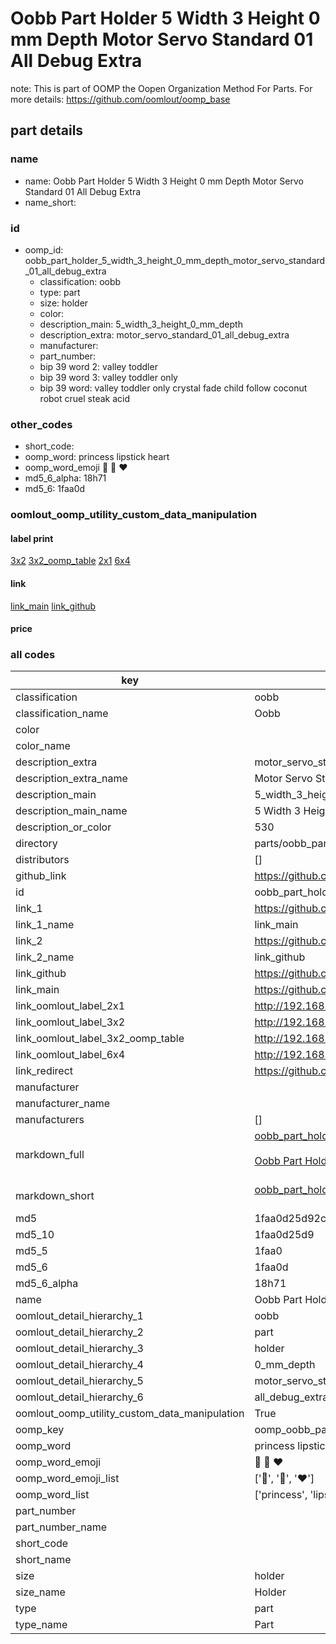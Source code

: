 # Oobb Part Holder 5 Width 3 Height 0 mm Depth Motor Servo Standard 01 All Debug Extra  

note: This is part of OOMP the Oopen Organization Method For Parts. For more details: https://github.com/oomlout/oomp_base

##  part details
  







### name
* name: Oobb Part Holder 5 Width 3 Height 0 mm Depth Motor Servo Standard 01 All Debug Extra
* name_short: 
### id
* oomp_id: oobb_part_holder_5_width_3_height_0_mm_depth_motor_servo_standard_01_all_debug_extra
  * classification: oobb
  * type: part
  * size: holder
  * color: 
  * description_main: 5_width_3_height_0_mm_depth
  * description_extra: motor_servo_standard_01_all_debug_extra
  * manufacturer: 
  * part_number: 
  * bip 39 word 2: valley toddler
  * bip 39 word 3: valley toddler only
  * bip 39 word: valley toddler only crystal fade child follow coconut robot cruel steak acid

### other_codes
* short_code: 
* oomp_word: princess lipstick heart
* oomp_word_emoji :princess: :lipstick: :heart:
* md5_6_alpha: 18h71
* md5_6: 1faa0d






### oomlout_oomp_utility_custom_data_manipulation
#### label print
[3x2](http://192.168.1.245:1112/?label=oomp%2018h71)
[3x2_oomp_table](http://192.168.1.108:1112/?label=oomp%2018h71)
[2x1](http://192.168.1.242:1112/?label=oomp%2018h71)
[6x4](http://192.168.1.55:1112/?label=oomp%2018h71)    

#### link

[link_main](https://github.com/oomlout/oomlout_oomp_version_1_messy/tree/main/parts/oobb_part_holder_5_width_3_height_0_mm_depth_motor_servo_standard_01_all_debug_extra) [link_github](https://github.com/oomlout/oomlout_oomp_version_1_messy/tree/main/parts/oobb_part_holder_5_width_3_height_0_mm_depth_motor_servo_standard_01_all_debug_extra)                             

#### price







### all codes 
| key | value |  
| --- | --- |  
| classification | oobb |  
| classification_name | Oobb |  
| color |  |  
| color_name |  |  
| description_extra | motor_servo_standard_01_all_debug_extra |  
| description_extra_name | Motor Servo Standard 01 All Debug Extra |  
| description_main | 5_width_3_height_0_mm_depth |  
| description_main_name | 5 Width 3 Height 0 mm Depth |  
| description_or_color | 530 |  
| directory | parts/oobb_part_holder_5_width_3_height_0_mm_depth_motor_servo_standard_01_all_debug_extra |  
| distributors | [] |  
| github_link | https://github.com/oomlout/oomlout_oomp_part_src/tree/main/parts/oobb_part_holder_5_width_3_height_0_mm_depth_motor_servo_standard_01_all_debug_extra |  
| id | oobb_part_holder_5_width_3_height_0_mm_depth_motor_servo_standard_01_all_debug_extra |  
| link_1 | https://github.com/oomlout/oomlout_oomp_version_1_messy/tree/main/parts/oobb_part_holder_5_width_3_height_0_mm_depth_motor_servo_standard_01_all_debug_extra |  
| link_1_name | link_main |  
| link_2 | https://github.com/oomlout/oomlout_oomp_version_1_messy/tree/main/parts/oobb_part_holder_5_width_3_height_0_mm_depth_motor_servo_standard_01_all_debug_extra |  
| link_2_name | link_github |  
| link_github | https://github.com/oomlout/oomlout_oomp_version_1_messy/tree/main/parts/oobb_part_holder_5_width_3_height_0_mm_depth_motor_servo_standard_01_all_debug_extra |  
| link_main | https://github.com/oomlout/oomlout_oomp_version_1_messy/tree/main/parts/oobb_part_holder_5_width_3_height_0_mm_depth_motor_servo_standard_01_all_debug_extra |  
| link_oomlout_label_2x1 | http://192.168.1.242:1112/?label=oomp%2018h71 |  
| link_oomlout_label_3x2 | http://192.168.1.245:1112/?label=oomp%2018h71 |  
| link_oomlout_label_3x2_oomp_table | http://192.168.1.108:1112/?label=oomp%2018h71 |  
| link_oomlout_label_6x4 | http://192.168.1.55:1112/?label=oomp%2018h71 |  
| link_redirect | https://github.com/oomlout/oomlout_oomp_version_1_messy/tree/main/parts/oobb_part_holder_5_width_3_height_0_mm_depth_motor_servo_standard_01_all_debug_extra |  
| manufacturer |  |  
| manufacturer_name |  |  
| manufacturers | [] |  
| markdown_full | [oobb_part_holder_5_width_3_height_0_mm_depth_motor_servo_standard_01_all_debug_extra](none)<br>[](none)<br>[Oobb Part Holder 5 Width 3 Height 0 Mm Depth Motor Servo Standard 01 All Debug Extra](none)<br><br> |  
| markdown_short | [oobb_part_holder_5_width_3_height_0_mm_depth_motor_servo_standard_01_all_debug_extra](none)<br><br> |  
| md5 | 1faa0d25d92ceb549fa8e3553638df87 |  
| md5_10 | 1faa0d25d9 |  
| md5_5 | 1faa0 |  
| md5_6 | 1faa0d |  
| md5_6_alpha | 18h71 |  
| name | Oobb Part Holder 5 Width 3 Height 0 mm Depth Motor Servo Standard 01 All Debug Extra |  
| oomlout_detail_hierarchy_1 | oobb |  
| oomlout_detail_hierarchy_2 | part |  
| oomlout_detail_hierarchy_3 | holder |  
| oomlout_detail_hierarchy_4 | 0_mm_depth |  
| oomlout_detail_hierarchy_5 | motor_servo_standard_01 |  
| oomlout_detail_hierarchy_6 | all_debug_extra |  
| oomlout_oomp_utility_custom_data_manipulation | True |  
| oomp_key | oomp_oobb_part_holder_5_width_3_height_0_mm_depth_motor_servo_standard_01_all_debug_extra |  
| oomp_word | princess lipstick heart |  
| oomp_word_emoji | :princess: :lipstick: :heart: |  
| oomp_word_emoji_list | [':princess:', ':lipstick:', ':heart:'] |  
| oomp_word_list | ['princess', 'lipstick', 'heart'] |  
| part_number |  |  
| part_number_name |  |  
| short_code |  |  
| short_name |  |  
| size | holder |  
| size_name | Holder |  
| type | part |  
| type_name | Part |  

